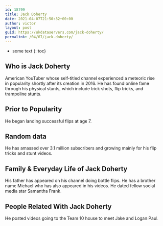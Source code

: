 ```yaml
---
id: 18799
title: Jack Doherty
date: 2021-04-07T21:50:32+00:00
author: victor
layout: post
guid: https://ukdataservers.com/jack-doherty/
permalink: /04/07/jack-doherty/
---
```


* some text
{: toc}


## Who is Jack Doherty



American YouTuber whose self-titled channel experienced a meteoric rise in popularity shortly after its creation in 2016. He has found online fame through his physical stunts, which include trick shots, flip tricks, and trampoline stunts.

                
                
                
## Prior to Popularity



He began landing successful flips at age 7.

                
                
                
## Random data



He has amassed over 3.1 million subscribers and growing mainly for his flip tricks and stunt videos.

                
                
                
## Family & Everyday Life of Jack Doherty



His father has appeared on his channel doing bottle flips. He has a brother name Michael who has also appeared in his videos. He dated fellow social media star Samantha Frank.

                
                
                
## People Related With Jack Doherty



He posted videos going to the Team 10 house to meet Jake and Logan Paul.

                
              
            
          
          
          